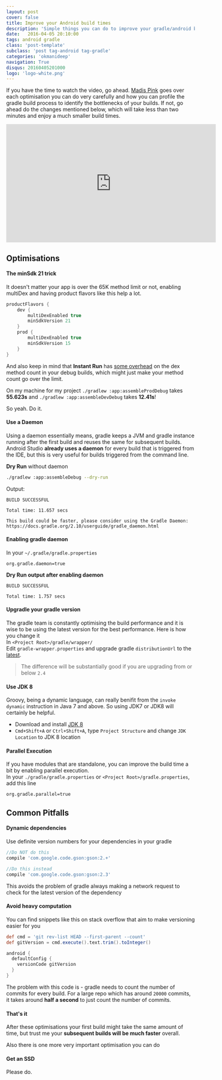 ```yaml
---
layout: post
cover: false
title: Improve your Android build times
description: 'Simple things you can do to improve your gradle/android build time a lot'
date:   2016-04-05 20:10:00
tags: android gradle
class: 'post-template'
subclass: 'post tag-android tag-gradle'
categories: 'okmanideep'
navigation: True
disqus: 20160405201000
logo: 'logo-white.png'
---
```


If you have the time to watch the video, go ahead. [Madis Pink](https://twitter.com/madisp) goes over each optimisation you can do very carefully and how you can profile the gradle build process to identify the bottlenecks of your builds. If not, go ahead do the changes mentioned below, which will take less than two minutes and enjoy a much smaller build times.
  
<iframe width="560" height="315" src="https://www.youtube.com/embed/AbNhen_zn-c" frameborder="0" allowfullscreen></iframe>

## Optimisations

#### The minSdk 21 trick
It doesn't matter your app is over the 65K method limit or not, enabling multiDex and having product flavors like this help a lot.  

```groovy
productFlavors {
    dev {
        multiDexEnabled true
        minSdkVersion 21
    }
    prod {
        multiDexEnabled true
        minSdkVersion 15
    }
}
```
  
And also keep in mind that **Instant Run** has [some overhead](https://twitter.com/tornorbye/status/717446584284241921) on the dex method count in your debug builds, which might just make your method count go over the limit.
  
On my machine for my project 
`./gradlew :app:assembleProdDebug` takes **55.623s** and `./gradlew :app:assembleDevDebug` takes **12.41s**!

So yeah. Do it.

#### Use a Daemon
Using a daemon essentially means, gradle keeps a JVM and gradle instance running after the first build and reuses the same for subsequent builds. Android Studio **already uses a daemon** for every build that is triggered from the IDE, but this is very useful for builds triggered from the command line.

**Dry Run** without daemon

```sh
./gradlew :app:assembleDebug --dry-run
```

Output:

```
BUILD SUCCESSFUL

Total time: 11.657 secs

This build could be faster, please consider using the Gradle Daemon: https://docs.gradle.org/2.10/userguide/gradle_daemon.html
```

#### Enabling gradle daemon
In your `~/.gradle/gradle.properties`

```
org.gradle.daemon=true
```

**Dry Run output after enabling daemon**

```
BUILD SUCCESSFUL

Total time: 1.757 secs
```

#### Upgradle your gradle version
The gradle team is constantly optimising the build performance and it is wise to be using the latest version for the best performance. Here is how you change it  
In `<Project Root>/gradle/wrapper/`  
Edit `gradle-wrapper.properties` and upgrade gradle `distributionUrl` to the [latest](http://gradle.org/gradle-download/).
> The difference will be substantially good if you are upgrading from or below `2.4`

#### Use JDK 8 
Groovy, being a dynamic language, can really benifit from the `invoke dynamic` instruction in Java 7 and above. So using JDK7 or JDK8 will certainly be helpful.

* Download and install [JDK 8](http://www.oracle.com/technetwork/java/javase/downloads/jdk8-downloads-2133151.html)
* `Cmd+Shift+A` or `Ctrl+Shift+A`, type `Project Structure` and change `JDK Location` to JDK 8 location

#### Parallel Execution
If you have modules that are standalone, you can improve the build time a bit by enabling parallel execution.  
In your `./gradle/gradle.properties` or `<Project Root>/gradle.properties`, add this line

```
org.gradle.parallel=true
```

## Common Pitfalls
#### Dynamic dependencies
Use definite version numbers for your dependencies in your gradle

```groovy
//Do NOT do this
compile 'com.google.code.gson:gson:2.+'

//Do this instead
compile 'com.google.code.gson:gson:2.3'
```
This avoids the problem of gradle always making a network request to check for the latest version of the dependency

#### Avoid heavy computation
You can find snippets like this on stack overflow that aim to make versioning easier for you

```groovy
def cmd = 'git rev-list HEAD --first-parent --count'
def gitVersion = cmd.execute().text.trim().toInteger()

android {
  defaultConfig {
    versionCode gitVersion
  }
}
```
The problem with this code is - gradle needs to count the number of commits for every build. For a large repo which has around `20000` commits, it takes around **half a second** to just count the number of commits.

#### That's it
After these optimisations your first build might take the same amount of time, but trust me your **subsequent builds will be much faster** overall. 

Also there is one more very important optimisation you can do

#### Get an SSD
Please do.
